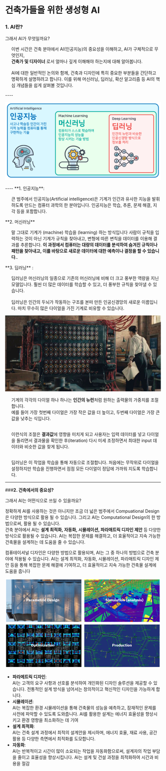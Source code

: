 # 건축가들을 위한 생성형 AI 

### **1. AI란?** 

그래서 AI가 무엇일까요? 
<br>
<p style="margin-left: 20px;"> 
이번 시간은 건축 분야에서 AI(인공지능)의 중요성을 이해하고, AI가 구체적으로 무엇인지,<br> 
<b>건축가 및 디자이너</b> 로서 얼마나 깊게 이해해야 하는지에 대해 알아봅니다. 
<br>
<br>AI에 대한 일반적인 논의와 함께, 건축과 디자인에 특히 중요한 부분들을 간단하고 명확하게 설명하려고 합니다. 이를 위해 머신러닝, 딥러닝, 확산 알고리즘 등 AI의 핵심 개념들을 쉽게 살펴볼 것입니다.</p>
----
<p align="center">
  <img src="img/image2.png" alt="Generative AI in Architecture">
</p>
----
**1. 인공지능**:
 <p style="margin-left: 20px;">
 큰 범주에서 인공지능(Artificial intelligence)은 기계가 인간과 유사한 지능을 발휘하도록 만드는 컴퓨터 과학의 한 분야입니다. 인공지능은 학습, 추론, 문제 해결, 지각 등을 포함합니다.
 </p>
**2. 머신러닝** 
<p style="margin-left: 20px;">
 말 그대로 기계가 (machine) 학습을 (learning) 하는 방식입니다
 사람이 규칙을 입력하는 것이 아닌 기계가 규칙을 찾아내고, 변형에 따른 변칙을 데이터를 이용해 결과를 추론합니다. <b>이 과정에서 컴퓨터는 대량의 데이터를 분석하여 숨겨진 규칙이나 패턴을 찾아내고, 이를 바탕으로 새로운 데이터에 대한 예측이나 결정을 할 수 있습니다.</b>. 
</p>
**3. 딥러닝** : 
<p style="margin-left: 20px;">
  딥러닝은 머신러닝의 일종으로 기존의 머신러닝에 비해 더 크고 풍부한 역량을 지닌 모델입니다. 훨씬 더 많은 데이터를 학습할 수 있고, 더 풍부한 규칙을 찾아낼 수 있습니다.
  <br><br> 딥러닝은 인간의 두뇌가 작동하는 구조를 본떠 만든 인공신경망의 새로운 이름입니다. 마치 무수히 많은 다이얼을 가진 기계로 비유할 수 있습니다. </P>
  
  <p align="center">
  <img src="img/image5.png" alt="Generative AI in Architecture">
</p>

  <div style="margin-left: 20px;">
  기계의 각각의 다이얼 하나 하나는 <b>인간의 뉴런</b>처럼 원하는 출력물의 가중치를 조절합니다. <br>예를 들어 가장 첫번째 다이얼은 가장 작은 값을 더 높이고, 두번째 다이얼은 가장 큰 값을 낮추는 식입니다. <br><br>

  이런식의 조절은 <b>결과값</b>에 영향을 미치게 되고 사용자는 입력 데이터를 넣고 다이얼을 돌리면서 결과물을 확인한 후(iteration) 다시 미세 조정하면서 최대한 input 데이터와 비슷한 값을 찾게 됩니다. <br><br>

  딥러닝은 이 작업을 학습을 통해 자동으로 조절합니다. 처음에는 무작위로 다이얼을 설정하지만 학습을 진행하면서 점점 모든 다이얼이 정답에 가까워 지도록 학습합니다.</div>

  ----

###**2. 건축에서의 중요성?**

그래서 AI는 어떤식으로 쓰일 수 있을까요? <br>

정확하게 AI를 사용하는 것은 아니지만 조금 더 넓은 범주에서 Compuational Design은 다양한 방식으로 활용 될 수 있습니다. 그리고 AI는 Computational Design의 한 방법으로써, 활용 될 수 있습니다.  
건축 분야에서 AI는 **설계 최적화, 자동화, 시뮬레이션, 파라매트릭 디자인 제안** 등 다양한 방식으로 활용될 수 있습니다. AI는 복잡한 문제를 해결하고, 더 효율적이고 지속 가능한 건축물을 설계하는 데 도움을 줄 수 있습니다.

컴퓨테이셔널 디자인은 다양한 방법으로 활용되며, AI는 그 중 하나의 방법으로 건축 분야에 적용될 수 있습니다. AI는 설계 최적화, 자동화, 시뮬레이션, 파라매트릭 디자인 제안 등을 통해 복잡한 문제 해결에 기여하고, 더 효율적이고 지속 가능한 건축물 설계에 도움을 줍니다<br>
<p align="center">
  <img src="img/image13.PNG" alt="Generative AI in Architecture">
</p>

- **파라메트릭 디자인**: <br>AI는 고객의 요구 사항과 선호를 분석하여 개인화된 디자인 솔루션을 제공할 수 있습니다. 전통적인 설계 방식을 넘어서는 창의적이고 혁신적인 디자인을 가능하게 합니다.
- **시뮬레이션**: <br>AI는 복잡한 환경 시뮬레이션을 통해 건축물의 성능을 예측하고, 잠재적인 문제를 사전에 파악할 수 있도록 도와줍니다. AI를 활용한 설계는 에너지 효율성을 향상시키고 환경 영향을 최소화하는 데 기여
- **설계 최적화**: <br>AI는 건축 설계 과정에서 최적의 설계안을 제시하며, 에너지 효율, 재료 사용, 공간 활용 등 다양한 측면에서 최적화를 도모합니다.
- **자동화**: <br>AI는 반복적이고 시간이 많이 소요되는 작업을 자동화함으로써, 설계자의 작업 부담을 줄이고 효율성을 향상시킵니다. AI는 설계 및 건설 과정을 최적화하여 시간과 비용을 절감


